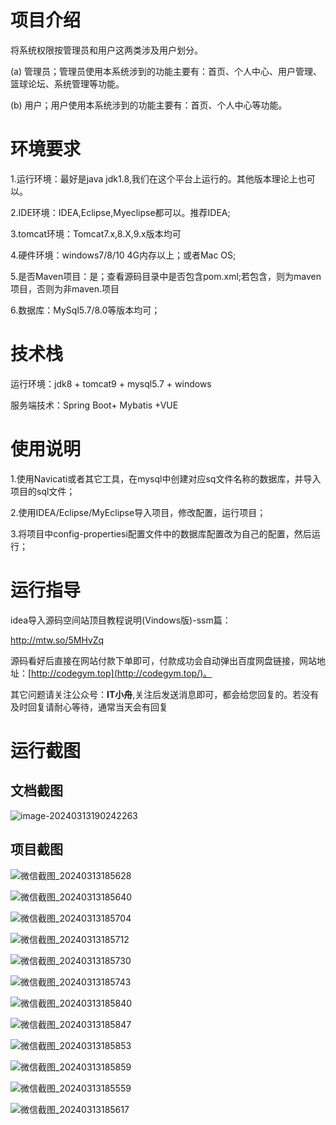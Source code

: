 # 项目介绍

将系统权限按管理员和用户这两类涉及用户划分。



(a) 管理员；管理员使用本系统涉到的功能主要有：首页、个人中心、用户管理、篮球论坛、系统管理等功能。



(b) 用户；用户使用本系统涉到的功能主要有：首页、个人中心等功能。







# 环境要求

1.运行环境：最好是java jdk1.8,我们在这个平台上运行的。其他版本理论上也可以。 

2.IDE环境：IDEA,Eclipse,Myeclipse都可以。推荐IDEA; 

3.tomcat环境：Tomcat7.x,8.X,9.x版本均可 

4.硬件环境：windows7/8/10 4G内存以上；或者Mac OS; 

5.是否Maven项目：是；查看源码目录中是否包含pom.xml;若包含，则为maven项目，否则为非maven.项目 

6.数据库：MySql5.7/8.0等版本均可；



# 技术栈

运行环境：jdk8 + tomcat9 + mysql5.7 + windows

服务端技术：Spring Boot+ Mybatis +VUE



# 使用说明

1.使用Navicati或者其它工具，在mysql中创建对应sq文件名称的数据库，并导入项目的sql文件； 

2.使用IDEA/Eclipse/MyEclipse导入项目，修改配置，运行项目； 

3.将项目中config-propertiesi配置文件中的数据库配置改为自己的配置，然后运行；

# 运行指导

idea导入源码空间站顶目教程说明(Vindows版)-ssm篇：

http://mtw.so/5MHvZq 

源码看好后直接在网站付款下单即可，付款成功会自动弹出百度网盘链接，网站地址：[http://codegym.top](http://codegym.top/)。 

其它问题请关注公众号：**IT小舟**,关注后发送消息即可，都会给您回复的。若没有及时回复请耐心等待，通常当天会有回复

# 运行截图

## 文档截图

![image-20240313190242263](https://gulimallcativen.oss-cn-shenzhen.aliyuncs.com/bishe5/image-20240313190242263.png)



## 项目截图

![微信截图_20240313185628](https://gulimallcativen.oss-cn-shenzhen.aliyuncs.com/bishe5/%E5%BE%AE%E4%BF%A1%E6%88%AA%E5%9B%BE_20240313185628.png)

![微信截图_20240313185640](https://gulimallcativen.oss-cn-shenzhen.aliyuncs.com/bishe5/%E5%BE%AE%E4%BF%A1%E6%88%AA%E5%9B%BE_20240313185640.png)

![微信截图_20240313185704](https://gulimallcativen.oss-cn-shenzhen.aliyuncs.com/bishe5/%E5%BE%AE%E4%BF%A1%E6%88%AA%E5%9B%BE_20240313185704.png)

![微信截图_20240313185712](https://gulimallcativen.oss-cn-shenzhen.aliyuncs.com/bishe5/%E5%BE%AE%E4%BF%A1%E6%88%AA%E5%9B%BE_20240313185712.png)

![微信截图_20240313185730](https://gulimallcativen.oss-cn-shenzhen.aliyuncs.com/bishe5/%E5%BE%AE%E4%BF%A1%E6%88%AA%E5%9B%BE_20240313185730.png)

![微信截图_20240313185743](https://gulimallcativen.oss-cn-shenzhen.aliyuncs.com/bishe5/%E5%BE%AE%E4%BF%A1%E6%88%AA%E5%9B%BE_20240313185743.png)

![微信截图_20240313185840](https://gulimallcativen.oss-cn-shenzhen.aliyuncs.com/bishe5/%E5%BE%AE%E4%BF%A1%E6%88%AA%E5%9B%BE_20240313185840.png)

![微信截图_20240313185847](https://gulimallcativen.oss-cn-shenzhen.aliyuncs.com/bishe5/%E5%BE%AE%E4%BF%A1%E6%88%AA%E5%9B%BE_20240313185847.png)

![微信截图_20240313185853](https://gulimallcativen.oss-cn-shenzhen.aliyuncs.com/bishe5/%E5%BE%AE%E4%BF%A1%E6%88%AA%E5%9B%BE_20240313185853.png)

![微信截图_20240313185859](https://gulimallcativen.oss-cn-shenzhen.aliyuncs.com/bishe5/%E5%BE%AE%E4%BF%A1%E6%88%AA%E5%9B%BE_20240313185859.png)

![微信截图_20240313185559](https://gulimallcativen.oss-cn-shenzhen.aliyuncs.com/bishe5/%E5%BE%AE%E4%BF%A1%E6%88%AA%E5%9B%BE_20240313185559.png)

![微信截图_20240313185617](https://gulimallcativen.oss-cn-shenzhen.aliyuncs.com/bishe5/%E5%BE%AE%E4%BF%A1%E6%88%AA%E5%9B%BE_20240313185617.png)

